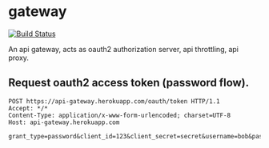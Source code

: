 # gateway
[![Build Status](https://drone.io/github.com/api-gateway/gateway/status.png)](https://drone.io/github.com/api-gateway/gateway/latest)

An api gateway, acts as oauth2 authorization server, api throttling, api proxy.

## Request oauth2 access token (password flow).
```
POST https://api-gateway.herokuapp.com/oauth/token HTTP/1.1
Accept: */*
Content-Type: application/x-www-form-urlencoded; charset=UTF-8
Host: api-gateway.herokuapp.com

grant_type=password&client_id=123&client_secret=secret&username=bob&password=secret&scope=demo
```
